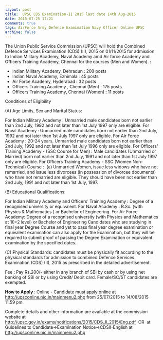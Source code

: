 ```yaml
---
layout: post
title:  UPSC CDS Examination-II 2015 last date 14th Aug-2015
date: 2015-07-25 17:21
comments: true
tags: AirForce Army Defence Examination Navy Officer Online UPSC
archive: false
---
```

The Union Public Service Commission (UPSC) will hold the Combined Defence Services Examination (CDS) (II), 2015 on 01/11/2015 for admission to Indian Military Academy, Naval Academy amd Air force Academy and Officers Training Academy, Chennai for the courses (Men and Women). :

- Indian Military Academy, Dehradun : 200 posts
- Indian Naval Academy, Ezhimala : 45 posts
- Air Force Academy, Hyderabad : 32 posts
- Officers Training Academy , Chennai (Men) : 175 posts
- Officers Training Academy, Chennai (Women) : 11 posts

Conditions of Eligibility

(A) Age Limits, Sex and Marital Status: 

For Indian Military Academy : Unmarried male candidates born not earlier than 2nd July, 1992 and not later than 1st July 1997 only are eligible.
For Naval Academy : Unmarried male candidates born not earlier than 2nd July, 1992 and not later than 1st July 1997 only are eligible.
For Air Force Academy : 20-24 years, Unmarried male candidates born not earlier than 2nd July, 1992 and not later than 1st July 1996 only are eligible.
For Officers' Training Academy - (SSC Course for Men) : Male candidates (Unmarried or Married) born not earlier than 2nd July, 1991 and not later than 1st July 1997 only are eligible. 
For Officers Training Academy - SSC (Women Non- Technical) Course :  (a) Unmarried Women, issue less widows who have not remarried, and issue less divorcees (in possession of divorcee documents) who have not remarried are eligible. They should have been not earlier than 2nd July, 1991 and not later than 1st July, 1997. 

(B) Educational Qualifications:

For Indian Military Academy and Officers' Training Academy : Degree of a recognised university or equivalent. 
For Naval Academy : B.Sc. (with Physics & Mathematics ) or Bachelor of Engineering.
For Air Force Academy: Degree of a recognised university (with Physics and Mathematics at 10+2 level) or Bachelor of Engineering
Candidates who are studying in final year Degree Course and yet to pass final year degree examination or equivalent examination can also apply for the Examination, but they will be required to submit proof of passing the Degree Examination or equivalent examination by the specified dates.

(C) Physical Standards: candidates must be physically fit according to the physical standards for admission to combined Defence Services Examination (CDS) (II), 2015 as prescribed in the detailed advertisement.

Fee : Pay Rs.200/- either in any branch of SBI by cash or by using net banking of SBI or by using Credit/ Debit card. Female/SC/ST candidates are exempted.

**How to Apply** : Online - Candidate must apply online at <http://upsconline.nic.in/mainmenu2.php> from 25/07/2015 to 14/08/2015 11.59 pm.

Complete details and other information are available at the commission website at  <http://upsc.gov.in/exams/notifications/2015/CDS_II_2015/Eng.pdf>  OR  at Guidelines to Candidate->Examination Notice->CDSII-English at <http://upsconline.nic.in/mainmenu2.php>
 




